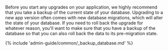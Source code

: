 Before you start any upgrades on your application, we highly recommend that you take a backup of the current state
of your database. Upgrading to a new app version often comes with new database migrations, which will alter the state
of your database. If you need to roll back the upgrade for whatever reason, you'll want to make sure that you have a
backup of the database so that you can also roll back the data to its pre-migration state.

{% include 'admin-guide/common/_backup_database.md' %}
